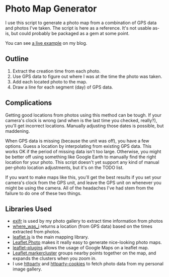 # Photo Map Generator

I use this script to generate a photo map from a combination of GPS data and
photos I've taken. The script is here as a reference. It's not usable as-is,
but could probably be packaged as a gem at some point.

You can see [a live example](https://www.deanspot.org/alex/2014/11/01/st-ignace-island.html) on my blog.

## Outline

  1. Extract the creation time from each photo.
  1. Use GPS data to figure out where I was at the time the photo was taken.
  1. Add each located photo to the map.
  1. Draw a line for each segment (day) of GPS data.

## Complications

Getting good locations from photos using this method can be tough. If your camera's
clock is wrong (and when is the last time you checked, really?), you'll get incorrect
locations. Manually adjusting those dates is possible, but maddening.

When GPS data is missing (because the unit was off), you have a few options.
Guess a location by interpolating from existing GPS data. This works OK if the
period of missing data isn't too large. Otherwise, you might be better off using
something like Google Earth to manually find the right location for your photo.
This script doesn't yet support any kind of manual per-photo location adjustments,
but it's on the TODO list.

If you want to make maps like this, you'll get the best results if you set your
camera's clock from the GPS unit, and leave the GPS unit on whenever you might be
using the camera. All of the headaches I've had stem from the failure to do one of
these two things.

## Libraries Used

  - [exifr](https://github.com/remvee/exifr/) is used by my photo gallery to extract time information from photos
  - [where_was_i](https://github.com/alexdean/where_was_i) returns a location (from GPS data) based on the times extracted from photos.
  - [leaflet.js](http://leafletjs.com) is the main mapping library.
  - [Leaflet.Photo](https://github.com/turban/Leaflet.Photo) makes it really easy to generate nice-looking photo maps.
  - [leaflet-plugins](https://github.com/shramov/leaflet-plugins) allows the usage of Google Maps on a leaflet map.
  - [Leaflet.markercluster](https://github.com/Leaflet/Leaflet.markercluster) groups nearby points together on the map, and expands the clusters when you zoom in.
  - I use [httparty](https://github.com/jnunemaker/httparty) and [httparty-cookies](https://github.com/mkroman/httparty-cookies) to fetch photo data from my personal image gallery.
